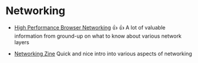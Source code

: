 # Networking

* [High Performance Browser Networking](https://hpbn.co/)
  👍 👍 A lot of valuable information from ground-up on what to know about
  various network layers

* [Networking Zine](http://jvns.ca/networking-zine.pdf)
  Quick and nice intro into various aspects of networking